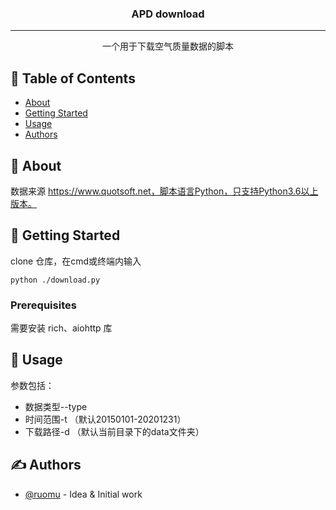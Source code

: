 <p align="center">
</p>

<h3 align="center">APD download</h3>

---

<p align="center"> 一个用于下载空气质量数据的脚本
    <br> 
</p>

## 📝 Table of Contents

- [About](#about)
- [Getting Started](#getting_started)
- [Usage](#usage)
- [Authors](#authors)


## 🧐 About <a name = "about"></a>

数据来源 https://www.quotsoft.net，脚本语言Python，只支持Python3.6以上版本。

## 🏁 Getting Started <a name = "getting_started"></a>

clone 仓库，在cmd或终端内输入 
```
python ./download.py
```

### Prerequisites

需要安装 rich、aiohttp 库

## 🎈 Usage <a name="usage"></a>

参数包括：

- 数据类型--type
- 时间范围-t （默认20150101-20201231）
- 下载路径-d （默认当前目录下的data文件夹）

## ✍️ Authors <a name = "authors"></a>

- [@ruomu](https://github.com/sleptworld) - Idea & Initial work
